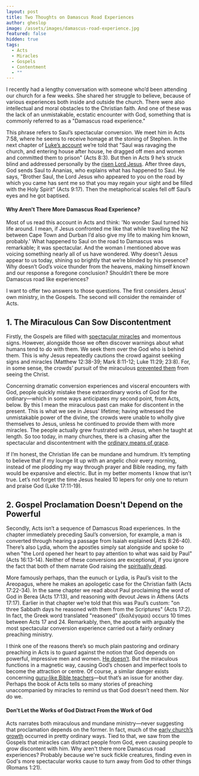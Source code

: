 ```yaml
---
layout: post
title: Two Thoughts on Damascus Road Experiences
author: gheslop
image: /assets/images/damascus-road-experience.jpg
featured: false
hidden: true
tags:
  - Acts
  - Miracles
  - Gospels
  - Contentment
  - ""
---
```

I recently had a lengthy conversation with someone who’d been attending our church for a few weeks. She shared her struggle to believe, because of various experiences both inside and outside the church. There were also intellectual and moral obstacles to the Christian faith. And one of these was the lack of an unmistakable, ecstatic encounter with God, something that is commonly referred to as a "Damascus road experience."

This phrase refers to Saul’s spectacular conversion. We meet him in Acts 7:58, where he seems to receive homage at the stoning of Stephen. In the next chapter of [Luke’s account](https://rekindle.co.za/content/why-acts-lukes-purpose-for-writing-the-sequel/) we’re told that "Saul was ravaging the church, and entering house after house, he dragged off men and women and committed them to prison" (Acts 8:3). But then in Acts 9 he’s struck blind and addressed personally by the [risen Lord Jesus](https://rekindle.co.za/content/how-the-early-church-proves-the-resurrection/). After three days, God sends Saul to Ananias, who explains what has happened to Saul. He says, "Brother Saul, the Lord Jesus who appeared to you on the road by which you came has sent me so that you may regain your sight and be filled with the Holy Spirit" (Acts 9:17). Then the metaphorical scales fell off Saul’s eyes and he got baptised.

#### Why Aren't There More Damascus Road Experience?

Most of us read this account in Acts and think: 'No wonder Saul turned his life around. I mean, if Jesus confronted me like that while travelling the N2 between Cape Town and Durban I’d also give my life to making him known, probably.' What happened to Saul on the road to Damascus was remarkable; it was spectacular. And the woman I mentioned above was voicing something nearly all of us have wondered. Why doesn’t Jesus appear to us today, shining so brightly that we’re blinded by his presence? Why doesn’t God’s voice thunder from the heavens, making himself known and our response a foregone conclusion? Shouldn’t there be more Damascus road like experiences?

I want to offer two answers to those questions. The first considers Jesus' own ministry, in the Gospels. The second will consider the remainder of Acts.

## 1. The Miraculous Can Sow Discontentment

Firstly, the Gospels are filled with [spectacular miracles](https://africa.thegospelcoalition.org/article/do-miracles-still-happen-what-is-their-purpose/) and momentous signs. However, alongside those we often discover warnings about what humans tend to do with them. We seek them over the God who is behind them. This is why Jesus repeatedly cautions the crowd against seeking signs and miracles (Matthew 12:38-39; Mark 8:11-12; Luke 11:29; 23:8). For, in some sense, the crowds’ pursuit of the miraculous [prevented them](https://rekindle.co.za/content/words-of-eternal-life/) from seeing the Christ.

Concerning dramatic conversion experiences and visceral encounters with God, people quickly mistake these extraordinary works of God for the ordinary—which in some ways anticipates my second point, from Acts, below. By this I mean the miraculous past can make for discontent in the present. This is what we see in Jesus' lifetime; having witnessed the unmistakable power of the divine, the crowds were unable to wholly give themselves to Jesus, unless he continued to provide them with more miracles. The people actually grew frustrated with Jesus, when he taught at length. So too today, in many churches, there is a chasing after the spectacular and discontentment with the [ordinary means of grace](https://www.ligonier.org/learn/qas/what-are-the-ordinary-means-of-grace-and-why-do-we-call-them-that).

If I’m honest, the Christian life can be mundane and humdrum. It’s tempting to believe that if my lounge lit up with an angelic choir every morning, instead of me plodding my way through prayer and Bible reading, my faith would be expansive and electric. But in my better moments I know that isn’t true. Let’s not forget the time Jesus healed 10 lepers for only one to return and praise God (Luke 17:11-19).

## 2. Gospel Proclamation Doesn't Depend on the Powerful

Secondly, Acts isn’t a sequence of Damascus Road experiences. In the chapter immediately preceding Saul’s conversion, for example, a man is converted through hearing a passage from Isaiah explained (Acts 8:26-40). There’s also Lydia, whom the apostles simply sat alongside and spoke to when "the Lord opened her heart to pay attention to what was said by Paul" (Acts 16:13-14). Neither of these conversions are exceptional, if you ignore the fact that both of them narrate God raising the [spiritually dead](https://rekindle.co.za/content/2024-04-22-successful-ministry-isaiah).

More famously perhaps, than the eunuch or Lydia, is Paul’s visit to the Areopagus, where he makes an apologetic case for the Christian faith (Acts 17:22-34). In the same chapter we read about Paul proclaiming the word of God in Berea (Acts 17:13), and reasoning with devout Jews in Athens (Acts 17:17). Earlier in that chapter we’re told that this was Paul’s custom: "on three Sabbath days he reasoned with them from the Scriptures" (Acts 17:2). In fact, the Greek word translated "reasoned" (διαλέγομαι) occurs 10 times between Acts 17 and 24. Remarkably, then, the apostle with arguably the most spectacular conversion experience carried out a fairly ordinary preaching ministry.

I think one of the reasons there’s so much plain pastoring and ordinary preaching in Acts is to guard against the notion that God depends on powerful, impressive men and women. [He doesn’t](https://rekindle.co.za/content/pastor-you-are-dispensable/). But the miraculous functions in a magnetic way, causing God’s chosen and imperfect tools to become the attraction or centre. Of course, a similar danger exists concerning [guru-like Bible teachers](https://rekindle.co.za/content/pastor-god-grows-churches/)—but that’s an issue for another day. Perhaps the book of Acts tells so many stories of preaching unaccompanied by miracles to remind us that God doesn’t need them. Nor do we.

#### Don't Let the Works of God Distract From the Work of God

Acts narrates both miraculous and mundane ministry—never suggesting that proclamation depends on the former. In fact, much of the [early church’s growth](https://rekindle.co.za/content/church-growth-must-we-be-passionate-about-numerical-growth/) occurred in pretty ordinary ways. Tied to that, we saw from the Gospels that miracles can distract people from God, even causing people to grow discontent with him. Why aren't there more Damascus road experiences? Probably because we're suck fickle creatures, finding even in God's more spectacular works cause to turn away from God to other things (Romans 1:21).